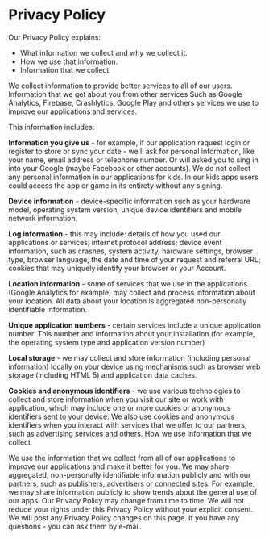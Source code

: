 
<!DOCTYPE html>
<html>
<head>
     <meta charset="utf-8">
     <meta name="viewport" content="width=device-width, initial-scale=1, maximum-scale=1, user-scalable=no">
    <link href="styles/style.css" rel="stylesheet">
    <link href="https://fonts.googleapis.com/css?family=Raleway:200,400" rel="stylesheet">
</head>
<body>
<h1>Privacy Policy</h1>
    <p>Our Privacy Policy explains:
<ul>
<li>What information we collect and why we collect it.</li>
<li>How we use that information.</li>
<li>Information that we collect</li>
</ul>
</p>
<p>
We collect information to provide better services to all of our users. Information that we get about you from other services Such as Google Analytics, Firebase, Crashlytics, Google Play and others services we use to improve our applications and services.
</p>

<p>This information includes:</p>

<p><b>Information you give us</b> - for example, if our application request login or register to store or sync your date - we'll ask for personal information, like your name, email address or telephone number. Or will asked you to sing in into your Google (maybe Facebook or other accounts). We do not collect any personal information in our applications for kids. In our kids apps users could access the app or game in its entirety without any signing.
</p>

<p>	
<b>Device information</b> - device-specific information such as your hardware model, operating system version, unique device identifiers and mobile network information.
</p>

<p>
<b>Log information</b> - this may include: details of how you used our applications or services; internet protocol address; device event information, such as crashes, system activity, hardware settings, browser type, browser language, the date and time of your request and referral URL; cookies that may uniquely identify your browser or your Account.
</p>

<p>
<b>Location information</b> - some of services that we use in the applications (Google Analytics for example) may collect and process information about your location. All data about your location is aggregated non-personally identifiable information.
</p>

<p>
<b>Unique application numbers</b> - certain services include a unique application number. This number and information about your installation (for example, the operating system type and application version number)
</p>

<p>
<b>Local storage</b> - we may collect and store information (including personal information) locally on your device using mechanisms such as browser web storage (including HTML 5) and application data caches.
</p>

<p>
<b>Cookies and anonymous identifiers</b> - we use various technologies to collect and store information when you visit our site or work with application, which may include one or more cookies or anonymous identifiers sent to your device. We also use cookies and anonymous identifiers when you interact with services that we offer to our partners, such as advertising services and others. How we use information that we collect
</p>

<p>
We use the information that we collect from all of our applications to improve our applications and make it better for you. We may share aggregated, non-personally identifiable information publicly and with our partners, such as publishers, advertisers or connected sites. For example, we may share information publicly to show trends about the general use of our apps. Our Privacy Policy may change from time to time. We will not reduce your rights under this Privacy Policy without your explicit consent. We will post any Privacy Policy changes on this page. If you have any questions - you can ask them by e-mail.

</p>
</body>
</html>
